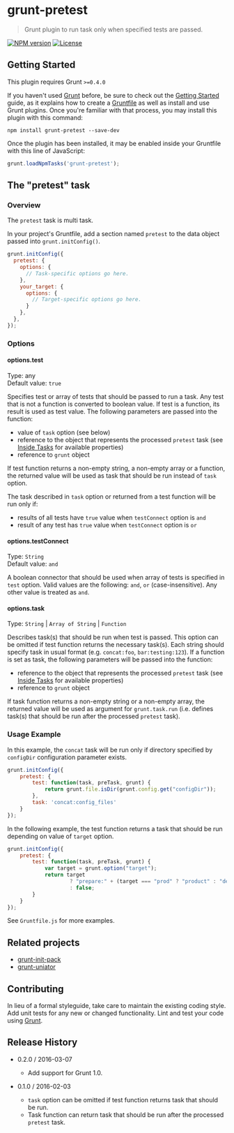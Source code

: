 # grunt-pretest

> Grunt plugin to run task only when specified tests are passed.

[![NPM version](https://badge.fury.io/js/grunt-pretest.png)](http://badge.fury.io/js/grunt-pretest)
[![License](https://img.shields.io/github/license/gamtiq/grunt-pretest.svg)](https://raw.githubusercontent.com/gamtiq/grunt-pretest/master/LICENSE-MIT)

## Getting Started
This plugin requires Grunt `>=0.4.0`

If you haven't used [Grunt](http://gruntjs.com/) before, be sure to check out the [Getting Started](http://gruntjs.com/getting-started) guide, as it explains how to create a [Gruntfile](http://gruntjs.com/sample-gruntfile) as well as install and use Grunt plugins. Once you're familiar with that process, you may install this plugin with this command:

```shell
npm install grunt-pretest --save-dev
```

Once the plugin has been installed, it may be enabled inside your Gruntfile with this line of JavaScript:

```js
grunt.loadNpmTasks('grunt-pretest');
```

## The "pretest" task

### Overview
The `pretest` task is multi task.

In your project's Gruntfile, add a section named `pretest` to the data object passed into `grunt.initConfig()`.

```js
grunt.initConfig({
  pretest: {
    options: {
      // Task-specific options go here.
    },
    your_target: {
      options: {
        // Target-specific options go here.
      }
    },
  },
});
```

### Options

#### options.test
Type: any  
Default value: `true`

Specifies test or array of tests that should be passed to run a task.
Any test that is not a function is converted to boolean value.
If test is a function, its result is used as test value.
The following parameters are passed into the function:

* value of `task` option (see below)
* reference to the object that represents the processed `pretest` task (see [Inside Tasks](http://gruntjs.com/api/inside-tasks) for available properties)
* reference to `grunt` object

If test function returns a non-empty string, a non-empty array or a function,
the returned value will be used as task that should be run instead of `task` option.

The task described in `task` option or returned from a test function will be run only if:

* results of all tests have `true` value when `testConnect` option is `and`
* result of any test has `true` value when `testConnect` option is `or`

#### options.testConnect
Type: `String`  
Default value: `and`

A boolean connector that should be used when array of tests is specified in `test` option.
Valid values are the following: `and`, `or` (case-insensitive). Any other value is treated as `and`.

#### options.task
Type: `String` | `Array of String` | `Function`

Describes task(s) that should be run when test is passed.
This option can be omitted if test function returns the necessary task(s).
Each string should specify task in usual format (e.g. `concat:foo`, `bar:testing:123`).
If a function is set as task, the following parameters will be passed into the function:

* reference to the object that represents the processed `pretest` task (see [Inside Tasks](http://gruntjs.com/api/inside-tasks) for available properties)
* reference to `grunt` object

If task function returns a non-empty string or a non-empty array, the returned value will be used as argument for `grunt.task.run`
(i.e. defines task(s) that should be run after the processed `pretest` task).

### Usage Example

In this example, the `concat` task will be run only if directory specified by `configDir` configuration parameter exists.

```js
grunt.initConfig({
    pretest: {
        test: function(task, preTask, grunt) {
            return grunt.file.isDir(grunt.config.get("configDir"));
        },
        task: 'concat:config_files'
    }
});
```

In the following example, the test function returns a task that should be run depending on value of `target` option.

```js
grunt.initConfig({
    pretest: {
        test: function(task, preTask, grunt) {
            var target = grunt.option("target");
            return target
                    ? "prepare:" + (target === "prod" ? "product" : "dev")
                    : false;
        }
    }
});
```

See `Gruntfile.js` for more examples.

## Related projects

* [grunt-init-pack](https://github.com/gamtiq/grunt-init-pack)
* [grunt-uniator](https://github.com/gamtiq/grunt-uniator)

## Contributing
In lieu of a formal styleguide, take care to maintain the existing coding style. Add unit tests for any new or changed functionality. Lint and test your code using [Grunt](http://gruntjs.com/).

## Release History

* 0.2.0 / 2016-03-07
    - Add support for Grunt 1.0.

* 0.1.0 / 2016-02-03
    - `task` option can be omitted if test function returns task that should be run.
    - Task function can return task that should be run after the processed `pretest` task.

